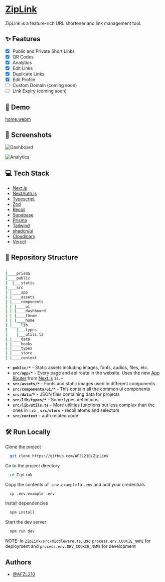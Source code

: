 # [ZipLink](https://zip.afzl.tech/)

ZipLink is a feature-rich URL shortener and link management tool.

## ✨ Features

- [x] Public and Private Short Links
- [x] QR Codes
- [x] Analytics
- [x] Edit Links
- [x] Duplicate Links
- [x] Edit Profile
- [ ] Custom Domain (coming soon)  
- [ ] Link Expiry (coming soon)

## 📍 Demo

[home.webm](https://github.com/AFZL210/ZipLink/assets/79896602/8170d6c3-fe6b-49fe-888a-5fa24edc4f7c)


## 📍 Screenshots

![Dashboard](https://res.cloudinary.com/diijgtg7l/image/upload/v1698670172/Screenshot_from_2023-10-30_18-17-50_ammj6o.png)

![Analytics](https://res.cloudinary.com/diijgtg7l/image/upload/v1698670225/Screenshot_from_2023-10-30_18-18-21_kzckzd.png)


## 💻 Tech Stack

- [Next.js](https://nextjs.org/)
- [NextAuth.js](https://next-auth.js.org/)
- [Typescript](https://www.typescriptlang.org/)
- [Zod](https://zod.dev/)
- [Recoil](https://recoiljs.org/)
- [Supabase](https://supabase.com/)
- [Prisma](https://www.prisma.io/)
- [Tailwind](https://tailwindcss.com/)
- [shadcn/ui](https://tailwindcss.com/)
- [Cloudinary](https://cloudinary.com/)
- [Vercel](https://ui.shadcn.com/)


## 📁 Repository Structure

```bash
.
|____prisma
|____public
|  |___static
|____src
| |____app
| |____assets
| |____components
| | |____ui
| | |____dashboard
| | |____theme
| | |____home
| |____lib
|    |___types
|    |___utils.ts
| |____data
| |____hooks
| |____types
| |____store
| |____context
```

- **`public/*`** - Static assets including images, fonts, audios, files, etc.
- **`src/app/*`** - Every page and api route in the website. Uses the new [App Router](https://beta.nextjs.org/docs/getting-started#introducing-the-app-router) from [Next.js](https://nextjs.org/) `13.+`
- **`src/assets/*`** - Fonts and static images used in different components
- **`src/components/ui/*`** - This contain all the common ui components
- **`src/data/*`** - JSON files containing data for projects
- **`src/lib/types/*`** - Some types definitions
- **`src/lib/utils.ts`** - More utilities functions but less complex than the ones in `lib`
_ **`src/store`** - recoil atoms and selectors
- **`src/context`** - auth related code

## 🛠️ Run Locally

Clone the project

```bash
  git clone https://github.com/AFZL210/ZipLink
```

Go to the project directory

```bash
  cd ZipLink
```

Copy the contents of ```.env.example``` to ```.env``` and add your credentials

```bash
  cp .env.example .env
```

Install dependencies

```bash
  npm install
```


Start the dev server

```bash
  npm run dev
```

NOTE: In ```ZipLink/src/middleware.ts```, use ```process.env.COOKIE_NAME``` for deployment and ```process.env.DEV_COOKIE_NAME``` for development


## Authors

- [@AFZL210](https://www.github.com/AFZL210)
